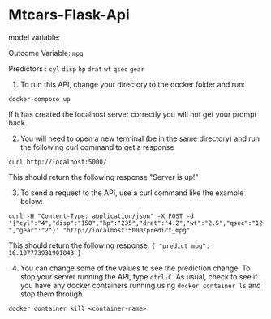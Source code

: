 # Mtcars-Flask-Api
model variable:

Outcome Variable: `mpg`

Predictors : `cyl` `disp` `hp` `drat` `wt` `qsec` `gear`

1. To run this API, change your directory to the docker folder and run:

  `docker-compose up`

If it has created the localhost server correctly you will not get your prompt back.

2. You will need to open a new terminal (be in the same directory) and run the following curl command to get a response

  `curl http://localhost:5000/`

This should return the following response "Server is up!"

3. To send a request to the API, use a curl command like the example below:
  
  `curl -H "Content-Type: application/json" -X POST -d '{"cyl":"4","disp":"150","hp":"235","drat":"4.2","wt":"2.5","qsec":"12","gear":"2"}' "http://localhost:5000/predict_mpg"`

 This should return the following response:
  `{
  "predict mpg": 16.107773931901843
  }`
  
  
 4. You can change some of the values to see the prediction change. To stop your server running the API, type `ctrl-C`. As usual, check to see if you have any docker containers running using `docker container ls` and stop them through 

  `docker container kill <container-name>`
